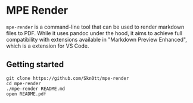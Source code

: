 # MPE Render

`mpe-render` is a command-line tool that can be used to render markdown files to PDF.
While it uses pandoc under the hood, it aims to achieve full compatibility with extensions available in "Markdown Preview Enhanced", which is a extension for VS Code.

## Getting started

```
git clone https://github.com/Skn0tt/mpe-render
cd mpe-render
./mpe-render README.md
open README.pdf
```


